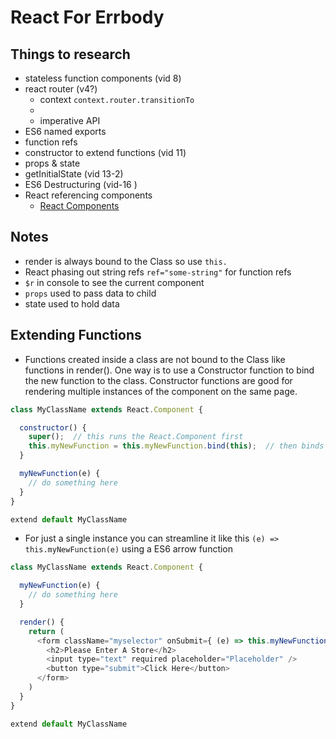# React For Errbody

## Things to research
- stateless function components (vid 8)
- react router (v4?)
  - context `context.router.transitionTo`
  - <Redirect>
  - imperative API
- ES6 named exports
- function refs
- constructor to extend functions (vid 11)
- props & state
- getInitialState (vid 13-2)
- ES6 Destructuring (vid-16 )
- React referencing components
  - [React Components](https://facebook.github.io/react/docs/react-component.html)

## Notes
- render is always bound to the Class so use `this.`
- React phasing out string refs `ref="some-string"` for function refs
- `$r` in console to see the current component
- `props` used to pass data to child
- state used to hold data

## Extending Functions
- Functions created inside a class are not bound to the Class like functions in render(). One way is to use a Constructor function to bind the new function to the class. Constructor functions are good for rendering multiple instances of the component on the same page.

```javascript
class MyClassName extends React.Component {

  constructor() {
    super();  // this runs the React.Component first
    this.myNewFunction = this.myNewFunction.bind(this);  // then binds myNewFunction to the Class
  }

  myNewFunction(e) {
    // do something here
  }
}

extend default MyClassName
```

- For just a single instance you can streamline it like this `(e) => this.myNewFunction(e)` using a ES6 arrow function

```javascript
class MyClassName extends React.Component {

  myNewFunction(e) {
    // do something here
  }

  render() {
    return (
      <form className="myselector" onSubmit={ (e) => this.myNewFunction(e) }>  // this binds the function to the Class
        <h2>Please Enter A Store</h2>
        <input type="text" required placeholder="Placeholder" />
        <button type="submit">Click Here</button>
      </form>
    )
  }
}

extend default MyClassName
```
